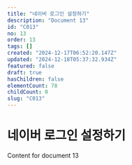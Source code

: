 ```yaml
---
title: "네이버 로그인 설정하기"
description: "Document 13"
id: "C013"
no: 13
order: 13
tags: []
created: "2024-12-17T06:52:20.147Z"
updated: "2024-12-18T05:37:32.934Z"
featured: false
draft: true
hasChildren: false
elementCount: 78
childCount: 0
slug: "C013"
---
```


# 네이버 로그인 설정하기

Content for document 13

